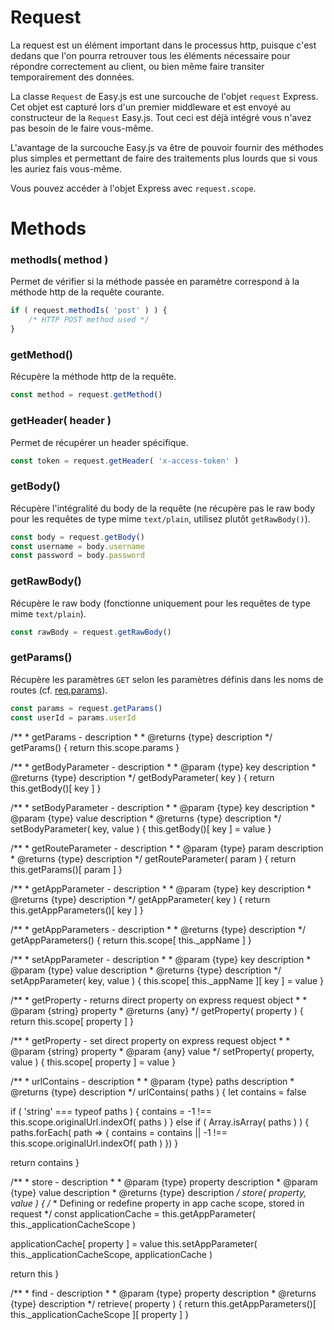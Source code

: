 # Request

La request est un élément important dans le processus http, puisque c'est dedans que l'on pourra retrouver tous les éléments nécessaire pour répondre correctement au client, ou bien même faire transiter temporairement des données.

La classe `Request` de Easy.js est une surcouche de l'objet `request` Express. Cet objet est capturé lors d'un premier middleware et est envoyé au constructeur de la `Request` Easy.js. Tout ceci est déjà intégré vous n'avez pas besoin de le faire vous-même.

L'avantage de la surcouche Easy.js va être de pouvoir fournir des méthodes plus simples et permettant de faire des traitements plus lourds que si vous les auriez fais vous-même.

Vous pouvez accéder à l'objet Express avec `request.scope`.

# Methods

### methodIs( method )

Permet de vérifier si la méthode passée en paramètre correspond à la méthode http de la requête courante.

```javascript
if ( request.methodIs( 'post' ) ) {
    /* HTTP POST method used */
}
```

### getMethod()

Récupère la méthode http de la requête.

```javascript
const method = request.getMethod()
```

### getHeader( header )

Permet de récupérer un header spécifique.


```javascript
const token = request.getHeader( 'x-access-token' )
```

### getBody()

Récupère l'intégralité du body de la requête (ne récupère pas le raw body pour les requêtes de type mime `text/plain`, utilisez plutôt `getRawBody()`).

```javascript
const body = request.getBody()
const username = body.username
const password = body.password
```

### getRawBody()

Récupère le raw body (fonctionne uniquement pour les requêtes de type mime `text/plain`).

```javascript
const rawBody = request.getRawBody()
```

### getParams()

Récupère les paramètres `GET` selon les paramètres définis dans les noms de routes (cf. [req.params](http://expressjs.com/en/api.html#req.params)).

```javascript
const params = request.getParams()
const userId = params.userId
```

 /** * getParams - description * * @returns {type} description */ getParams() { return this.scope.params }

 /** * getBodyParameter - description * * @param {type} key description * @returns {type} description */ getBodyParameter( key ) { return this.getBody()[ key ] }

 /** * setBodyParameter - description * * @param {type} key description * @param {type} value description * @returns {type} description */ setBodyParameter( key, value ) { this.getBody()[ key ] = value }

 /** * getRouteParameter - description * * @param {type} param description * @returns {type} description */ getRouteParameter( param ) { return this.getParams()[ param ] }

 /** * getAppParameter - description * * @param {type} key description * @returns {type} description */ getAppParameter( key ) { return this.getAppParameters()[ key ] }

 /** * getAppParameters - description * * @returns {type} description */ getAppParameters() { return this.scope[ this._appName ] }

 /** * setAppParameter - description * * @param {type} key description * @param {type} value description * @returns {type} description */ setAppParameter( key, value ) { this.scope[ this._appName ][ key ] = value }

 /** * getProperty - returns direct property on express request object * * @param {string} property * @returns {any} */ getProperty( property ) { return this.scope[ property ] }

 /** * getProperty - set direct property on express request object * * @param {string} property * @param {any} value */ setProperty( property, value ) { this.scope[ property ] = value }

 /** * urlContains - description * * @param {type} paths description * @returns {type} description */ urlContains( paths ) { let contains = false

 if ( 'string' === typeof paths ) { contains = -1 !== this.scope.originalUrl.indexOf( paths ) } else if ( Array.isArray( paths ) ) { paths.forEach( path => { contains = contains || -1 !== this.scope.originalUrl.indexOf( path ) }) }

 return contains }

 /** * store - description * * @param {type} property description * @param {type} value description * @returns {type} description */ store( property, value ) { /* * Defining or redefine property in app cache scope, stored in request */ const applicationCache = this.getAppParameter( this._applicationCacheScope )

 applicationCache[ property ] = value this.setAppParameter( this._applicationCacheScope, applicationCache )

 return this }

 /** * find - description * * @param {type} property description * @returns {type} description */ retrieve( property ) { return this.getAppParameters()[ this._applicationCacheScope ][ property ] }
